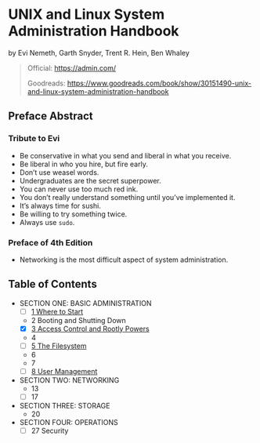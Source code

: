 # UNIX and Linux System Administration Handbook

by Evi Nemeth, Garth Snyder, Trent R. Hein, Ben Whaley

> Official: <https://admin.com/>
>
> Goodreads: <https://www.goodreads.com/book/show/30151490-unix-and-linux-system-administration-handbook>

## Preface Abstract

### Tribute to Evi

- Be conservative in what you send and liberal in what you receive.
- Be liberal in who you hire, but fire early.
- Don’t use weasel words.
- Undergraduates are the secret superpower.
- You can never use too much red ink.
- You don’t really understand something until you’ve implemented it.
- It’s always time for sushi.
- Be willing to try something twice.
- Always use `sudo`.

### Preface of 4th Edition

- Networking is the most difficult aspect of system administration.

## Table of Contents

- SECTION ONE: BASIC ADMINISTRATION
  - [ ] [1 Where to Start](01_where_to_start)
  - 2 Booting and Shutting Down
  - [x] [3 Access Control and Rootly Powers](03_access_control_and_rootly_powers)
  - 4
  - [ ] [5 The Filesystem](05_the_filesystem)
  - 6
  - 7
  - [ ] [8 User Management](08_user_management)
- SECTION TWO: NETWORKING
  - 13
  - [ ] 17
- SECTION THREE: STORAGE
  - 20
- SECTION FOUR: OPERATIONS
  - [ ] 27 Security
